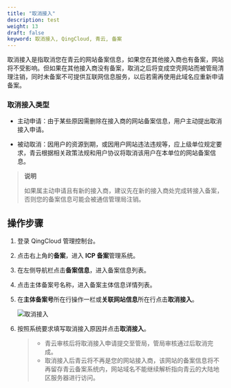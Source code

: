 ```yaml
---
title: "取消接入"
description: test
weight: 13
draft: false
keyword: 取消接入, QingCloud, 青云, 备案
---
```


取消接入是指取消您在青云的网站备案信息，如果您在其他接入商也有备案，网站将不受影响。但如果在其他接入商没有备案，取消之后将变成空壳网站而被管局清理注销，同时未备案不可提供互联网信息服务，以后若需再使用此域名应重新申请备案。

### 取消接入类型

- 主动申请：由于某些原因需删除在接入商的网站备案信息，用户主动提出取消接入申请。

- 被动取消：因用户的资源到期，或因用户网站违法违规等，应上级单位规定要求，青云根据相关政策法规和用户协议将取消该用户在本单位的网站备案信息。

> **说明**
>
> 如果属主动申请且有新的接入商，建议先在新的接入商处完成转接入备案，否则您的备案信息可能会被通信管理局注销。

## 操作步骤

1. 登录 QingCloud 管理控制台。

2. 点击右上角的**备案**，进入 **ICP 备案**管理系统。

3. 在左侧导航栏点击**备案信息**，进入备案信息列表。

4. 点击主体备案号名称，进入备案主体信息详情列表。

5. 在**主体备案号**所在行操作一栏或**关联网站信息**所在行点击**取消接入**。

   ![取消接入](../../_images/concel_filing_2.png)

6. 按照系统要求填写取消接入原因并点击**取消接入**。

   > * 青云审核后将取消接入申请提交至管局，管局审核通过后取消完成。
   > * 取消接入后青云将不再是您的网站接入商，该网站的备案信息将不再留存青云备案系统内，网站域名不能继续解析指向青云的大陆地区服务器进行访问。


